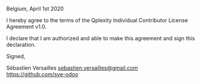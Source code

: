 Belgium, April 1st 2020

I hereby agree to the terms of the Qplexity Individual Contributor License
Agreement v1.0.

I declare that I am authorized and able to make this agreement and sign this
declaration.

Signed,

Sébastien Versailles sebastien.versailles@gmail.com https://github.com/sve-odoo
